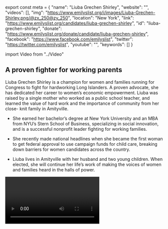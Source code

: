 export const meta = {
  "name": "Liuba Grechen Shirley",
  "website": "",
  "videos": [],
  "img": "https://www.emilyslist.org/i/images/Liuba-Grechen-Shirley.png/@zx_250@zy_250",
  "location": "New York",
  "link": "https://www.emilyslist.org/candidates/liuba-grechen-shirley",
  "id": "liuba-grechen-shirley",
  "donate": "https://www.emilyslist.org/donate/candidate/liuba-grechen-shirley",
  "facebook": "https://www.facebook.com/emilyslist",
  "twitter": "https://twitter.com/emilyslist",
  "youtube": "",
  "keywords": []
}

import Video from "../Video"

## A proven fighter for working parents

Liuba Grechen Shirley is a champion for women and families running for Congress to fight for hardworking Long Islanders. A proven advocate, she has dedicated her career to women’s economic empowerment. Liuba was raised by a single mother who worked as a public school teacher, and learned the value of hard work and the importance of community from her close- knit family in Amityville.

- She earned her bachelor’s degree at New York University and an MBA from NYU’s Stern School of Business, specializing in social innovation, and is a successful nonprofit leader fighting for working families.

- She recently made national headlines when she became the first woman to get federal approval to use campaign funds for child care, breaking down barriers for women candidates across the country.

- Liuba lives in Amityville with her husband and two young children. When elected, she will continue her life’s work of making the voices of women and families heard in the halls of power.

<Video id="Goynt5et6AI" />

## A champion for expanding economic opportunity

Liuba is running to expand economic opportunity for all Long Islanders and to help create good- paying jobs that give families and communities the opportunity to thrive. An experienced leader and policy expert, she has led projects for nonprofits like Women Deliver, PL+US: Paid Leave for the US, Vital Voices, Global Health Visions, and the Bill & Melinda Gates Foundation and launched the #IAmParent campaign for parental leave with UN Women. Liuba is a powerful advocate for expanding access to affordable, quality health care. She knows firsthand how hard working families struggle to pay medical bills: despite paying high premiums for insurance, she faced thousands of dollars in bills after giving birth to her children and has fought for her mother when doctors refused to take her insurance for major surgeries. “I am running for Congress because we don’t get to choose when we get sick and health care shouldn’t just be reserved for the rich,” she has said. When elected, Liuba will work tirelessly to move our country forward for Long Island working families.

## An opportunity to flip a seat from red to blue

Liuba is challenging incumbent Peter King, the longest-serving Republican member of Congress in the state of New York. King has boasted about his willingness to defend Trump’s travel ban and relationship with Russia. This is a district that Obama won in 2012, and an opportunity to defeat a radical Republican to flip this seat. Liuba founded a grassroots group called New York’s 2nd District Democrats to engage Long Islanders in the political process, and she has what it takes to bring her community together and bring new leadership to Long Island. Let’s show her our full support, and help send this champion for working families to Washington to fight for Long Islanders.

